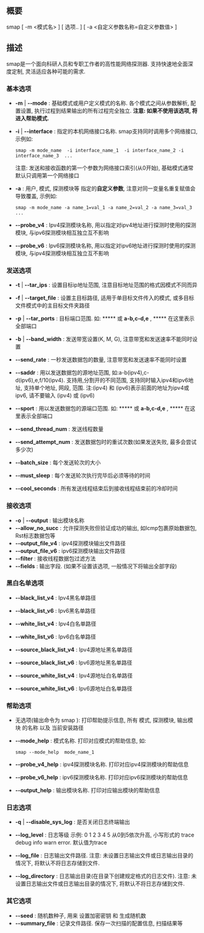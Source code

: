 ## 概要

smap [ -m  <模式名> ]   [ 选项.. ]   [ -a  <自定义参数名称=自定义参数值> ]

## 描述

smap是一个面向科研人员和专职工作者的高性能网络探测器. 支持快速地全面深度定制, 灵活适应各种可能的需求. 

### 基本选项

- **-m**  |  **--mode**  : 基础模式或用户定义模式的名称. 各个模式之间从参数解析, 配置设置, 执行过程到结果输出的所有过程完全独立. **注意: 如果不使用该选项, 将进入帮助模式.**

- **-i** |  **--interface** :  指定的本机网络接口名称. smap支持同时调用多个网络接口, 示例如:

  ```shell
  smap -m mode_name  -i interface_name_1  -i interface_name_2 -i interface_name_3  ...
  ```

  注意:  发送和接收函数的第一个参数为网络接口索引(从0开始), 基础模式通常默认只调用第一个网络接口

- **-a** : 用户, 模式, 探测模块等 指定的**自定义参数**,  注意对同一变量名重复赋值会导致覆盖, 示例如:

  ```shell
  smap -m mode_name -a name_1=val_1 -a name_2=val_2 -a name_3=val_3  ...
  ```

- **--probe_v4** : Ipv4探测模块名称, 用以指定对ipv4地址进行探测时使用的探测模块, 与ipv6探测模块相互独立互不影响

- **--probe_v6** : Ipv6探测模块名称, 用以指定对ipv6地址进行探测时使用的探测模块, 与ipv4探测模块相互独立互不影响

### 发送选项

- **-t** | **--tar_ips** : 设置目标ip地址范围, 注意目标地址范围的格式因模式不同而异

- **-f** | **--target_file** : 设置主目标路径, 适用于单目标文件传入的模式, 或多目标文件模式中的主目标文件夹路径

- **-p** | **--tar_ports** : 目标端口范围. 如:  ***** 或 **a-b,c-d,e**  ,  ***** 在这里表示全部端口

- **-b** | **--band_width** : 发送带宽设置(K, M, G), 注意带宽和发送速率不能同时设置

- **--send_rate** : 一秒发送数据包的数量, 注意带宽和发送速率不能同时设置

- **--saddr** : 用以发送数据包的源地址范围, 如:a-b(ipv4),c-d(ipv6),e,f/10(ipv4). 支持用,分割开的不同范围, 支持同时输入ipv4和ipv6地址, 支持单个地址, 网段, 范围.  注:(ipv4) 和 (ipv6)表示前面的地址为ipv4或ipv6, 请不要输入 (ipv4) 或 (ipv6)

- **--sport** : 用以发送数据包的源端口范围. 如:  ***** 或 **a-b,c-d,e**  ,  ***** 在这里表示全部端口

- **--send_thread_num** : 发送线程数量

- **--send_attempt_num** : 发送数据包时的重试次数(如果发送失败, 最多会尝试多少次)

- **--batch_size** : 每个发送轮次的大小

- **--must_sleep** : 每个发送轮次执行完毕后必须等待的时间

- **--cool_seconds** : 所有发送线程结束后到接收线程结束前的冷却时间

### 接收选项

- **-o** | **--output** : 输出模块名称
- **--allow_no_succ** :  允许探测失败但验证成功的输出, 如Icmp包裹原始数据包, Rst标志数据包等
- **--output_file_v4** :  ipv4探测模块输出文件路径
- **--output_file_v6** :  ipv6探测模块输出文件路径
- **--filter** : 接收线程数据包过滤方法
- **--fields** : 输出字段. (如果不设置该选项, 一般情况下将输出全部字段)

### 黑白名单选项

- **--black_list_v4** : Ipv4黑名单路径

- **--black_list_v6** : Ipv6黑名单路径

- **--white_list_v4** : Ipv4白名单路径

- **--white_list_v6** : Ipv6白名单路径

- **--source_black_list_v4** : Ipv4源地址黑名单路径

- **--source_black_list_v6** : Ipv6源地址黑名单路径

- **--source_white_list_v4** : Ipv4源地址白名单路径

- **--source_white_list_v6** : Ipv6源地址白名单路径

### 帮助选项

- 无选项(输出命令为 smap ): 打印帮助提示信息, 所有 模式, 探测模块, 输出模块  的名称 以及 当前安装路径 

- **--mode_help** : 模式名称.  打印对应模式的帮助信息, 如:

  ```shell
  smap --mode_help  mode_name_1
  ```

- **--probe_v4_help** : ipv4探测模块名称.  打印对应ipv4探测模块的帮助信息

- **--probe_v6_help** : ipv6探测模块名称.  打印对应ipv6探测模块的帮助信息

- **--output_help** : 输出模块名称.  打印对应输出模块的帮助信息

### 日志选项

- **-q** | **--disable_sys_log** : 是否关闭日志终端输出

- **--log_level** : 日志等级 示例: 0 1 2 3 4 5 从0到5依次升高, 小写形式的 trace debug info warn error. 默认值为trace

- **--log_file** : 日志输出文件路径.  注意: 未设置日志输出文件或日志输出目录的情况下, 将默认不将日志存储到文件.

- **--log_directory** : 日志输出目录(在目录下创建规定格式的日志文件). 注意: 未设置日志输出文件或日志输出目录的情况下, 将默认不将日志存储到文件.

### 其它选项

- **--seed** : 随机数种子, 用来 设置加密密钥 和 生成随机数
- **--summary_file** : 记录文件路径. 保存一次扫描的配置信息, 扫描结果等